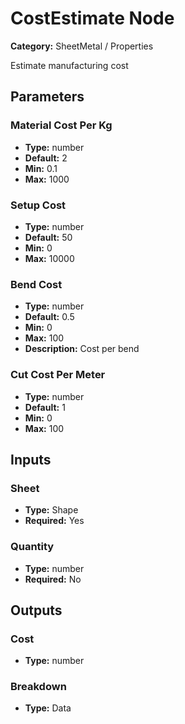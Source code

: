 
# CostEstimate Node

**Category:** SheetMetal / Properties

Estimate manufacturing cost

## Parameters


### Material Cost Per Kg
- **Type:** number
- **Default:** 2
- **Min:** 0.1
- **Max:** 1000



### Setup Cost
- **Type:** number
- **Default:** 50
- **Min:** 0
- **Max:** 10000



### Bend Cost
- **Type:** number
- **Default:** 0.5
- **Min:** 0
- **Max:** 100
- **Description:** Cost per bend


### Cut Cost Per Meter
- **Type:** number
- **Default:** 1
- **Min:** 0
- **Max:** 100



## Inputs


### Sheet
- **Type:** Shape
- **Required:** Yes



### Quantity
- **Type:** number
- **Required:** No



## Outputs


### Cost
- **Type:** number



### Breakdown
- **Type:** Data




